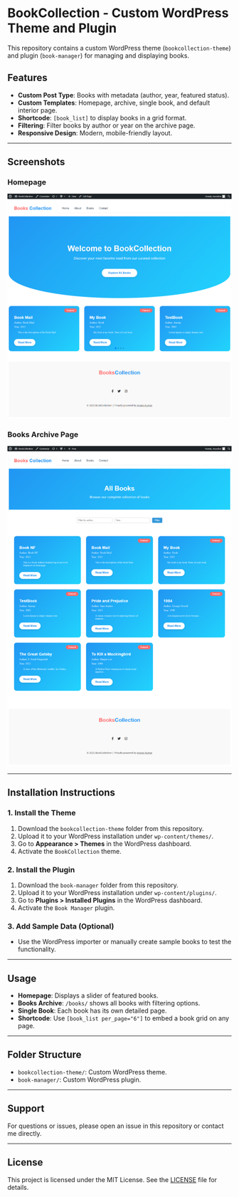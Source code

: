 # BookCollection - Custom WordPress Theme and Plugin

This repository contains a custom WordPress theme (`bookcollection-theme`) and plugin (`book-manager`) for managing and displaying books.

## Features
- **Custom Post Type**: Books with metadata (author, year, featured status).
- **Custom Templates**: Homepage, archive, single book, and default interior page.
- **Shortcode**: `[book_list]` to display books in a grid format.
- **Filtering**: Filter books by author or year on the archive page.
- **Responsive Design**: Modern, mobile-friendly layout.

---

## Screenshots

### Homepage
![Homepage Screenshot](./homepage-screenshot.png)

### Books Archive Page
![Books Page Screenshot](./books-page-screenshot.png)

---

## Installation Instructions

### 1. Install the Theme
1. Download the `bookcollection-theme` folder from this repository.
2. Upload it to your WordPress installation under `wp-content/themes/`.
3. Go to **Appearance > Themes** in the WordPress dashboard.
4. Activate the `BookCollection` theme.

### 2. Install the Plugin
1. Download the `book-manager` folder from this repository.
2. Upload it to your WordPress installation under `wp-content/plugins/`.
3. Go to **Plugins > Installed Plugins** in the WordPress dashboard.
4. Activate the `Book Manager` plugin.

### 3. Add Sample Data (Optional)
- Use the WordPress importer or manually create sample books to test the functionality.

---

## Usage
- **Homepage**: Displays a slider of featured books.
- **Books Archive**: `/books/` shows all books with filtering options.
- **Single Book**: Each book has its own detailed page.
- **Shortcode**: Use `[book_list per_page="6"]` to embed a book grid on any page.

---

## Folder Structure
- `bookcollection-theme/`: Custom WordPress theme.
- `book-manager/`: Custom WordPress plugin.

---

## Support
For questions or issues, please open an issue in this repository or contact me directly.

---

## License
This project is licensed under the MIT License. See the [LICENSE](LICENSE) file for details.